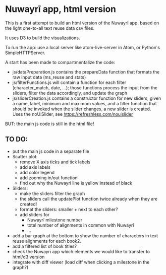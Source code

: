 # Nuwayrī app, html version

This is a first attempt to build an html version of the Nuwayrī app, based
on the light one-to-all text reuse data csv files.

It uses D3 to build the visualizations.

To run the app: use a local server like atom-live-server in Atom, or Python's SimpleHTTPServer.

A start has been made to compartmentalize the code:

* js/dataPreparation.js contains the prepareData function that formats the
  raw input data (ms_reuse and stats)
* js/filterFunctions.js will contain a function for each filter (character_match, date, ...);
  those functions process the input from the sliders, filter the data accordingly,
  and update the graph
* js/sliderCreation.js contains a constructor function for new sliders; given a name,
  label, minimum and maximum values, and a filter function that should be
  invoked when the slider changes, a new slider is created. Uses the
  noUiSlider, see  https://refreshless.com/nouislider

BUT: the main js code is still in the html file!

## TO DO:

* put the main js code in a separate file
* Scatter plot:
  - remove X axis ticks and tick labels
  - add axis labels
  - add color legend
  - add zooming in/out function
  - find out why the Nuwayri line is yellow instead of black
* Sliders:
  - make the sliders filter the graph
  - the sliders call the updatePlot function twice already when they are created!
  - format the sliders: smaller + next to each other?
  - add sliders for
    * Nuwayrī milestone number
    * total number of alignments in common with Nuwayrī
    * ...
* add a bar graph at the bottom to show the number of characters
  in text reuse alignments for each book2.
* add a filtered list of book titles?
* check the Nuwayrī app which elements we would like to transfer to html/d3 version
* integrate with diff viewer (load diff when clicking a milestone in the graph?)

